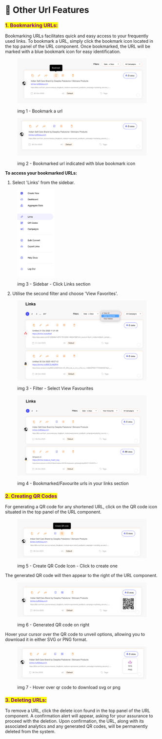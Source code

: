 # 📢 Other Url Features

### <mark style="color:purple;">1. Bo</mark><mark style="color:purple;">**okmarking URLs:**</mark>

Bookmarking URLs facilitates quick and easy access to your frequently used links. To bookmark a URL, simply click the bookmark icon located in the top panel of the URL component. Once bookmarked, the URL will be marked with a blue bookmark icon for easy identification.

<figure><img src="../.gitbook/assets/Screenshot 2023-10-31 at 2.01.01 PM.png" alt=""><figcaption><p>img 1 - Bookmark a url</p></figcaption></figure>

<figure><img src="../.gitbook/assets/Screenshot 2023-10-31 at 2.01.10 PM.png" alt=""><figcaption><p>img 2 - Bookmarked url indicated with blue bookmark icon</p></figcaption></figure>



**To access your bookmarked URLs:**

1. Select 'Links' from the sidebar.

<div align="left">

<figure><img src="../.gitbook/assets/Screenshot 2023-10-31 at 2.01.22 PM.png" alt="" width="123"><figcaption><p>img 3 - Sidebar - Click Links section</p></figcaption></figure>

</div>

2. Utilise the second filter and choose 'View Favorites'.

<figure><img src="../.gitbook/assets/Screenshot 2023-10-31 at 2.01.37 PM.png" alt=""><figcaption><p>img 3 - Filter - Select View Favourites</p></figcaption></figure>

<figure><img src="../.gitbook/assets/Screenshot 2023-10-31 at 2.02.01 PM.png" alt=""><figcaption><p>img 4 - Bookmarked/Favourite urls in your links section</p></figcaption></figure>

### <mark style="color:purple;">**2. Creating QR Codes**</mark>

For generating a QR code for any shortened URL, click on the QR code icon situated in the top panel of the URL component.&#x20;

<figure><img src="../.gitbook/assets/Screenshot 2023-10-31 at 2.08.47 PM (1).png" alt=""><figcaption><p>img 5 - Create QR Code Icon - Click to create one</p></figcaption></figure>

The generated QR code will then appear to the right of the URL component.&#x20;

<figure><img src="../.gitbook/assets/Screenshot 2023-10-31 at 2.08.56 PM.png" alt=""><figcaption><p>img 6 - Generated QR code on right</p></figcaption></figure>

Hover your cursor over the QR code to unveil options, allowing you to download it in either SVG or PNG format.

<figure><img src="../.gitbook/assets/Screenshot 2023-10-31 at 2.09.04 PM.png" alt=""><figcaption><p>img 7 - Hover over qr code to download svg or png</p></figcaption></figure>



###

###

### <mark style="color:purple;">**3. Deleting URLs:**</mark>&#x20;

To remove a URL, click the delete icon found in the top panel of the URL component. A confirmation alert will appear, asking for your assurance to proceed with the deletion. Upon confirmation, the URL, along with its associated analytics and any generated QR codes, will be permanently deleted from the system.

